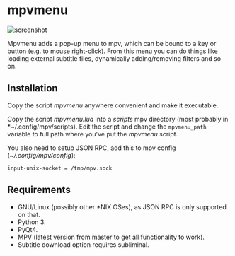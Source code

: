 # mpvmenu
![screenshot](screenshot.jpg?raw=true)

Mpvmenu adds a pop-up menu to mpv, which can be bound to a key or button (e.g. to mouse right-click). From this menu you can do things like loading external subtitle files, dynamically adding/removing filters and so on.

## Installation 
Copy the script *mpvmenu* anywhere convenient and make it executable.

Copy the script *mpvmenu.lua* into a *scripts* mpv directory (most probably in *~/.config/mpv/scripts). Edit the script and change the `mpvmenu_path` variable to full path where you've put the *mpvmenu* script.

You also need to setup JSON RPC, add this to mpv config (*~/.config/mpv/config*):

```
input-unix-socket = /tmp/mpv.sock
```

## Requirements
* GNU/Linux (possibly other *NIX OSes), as JSON RPC is only supported on that.
* Python 3.
* PyQt4.
* MPV (latest version from master to get all functionality to work).
* Subtitle download option requires subliminal.
